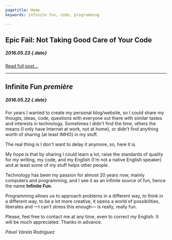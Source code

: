 ```yaml
---
pagetitle: Home
keywords: infinite fun, code, programming

---
```


## Epic Fail: Not Taking Good Care of Your Code
##### 2016.05.23 {.date}

[Read full post...](posts/epic-fail-not-taking-good-care-of-your-code.md)

---

## Infinite Fun _première_
##### 2016.05.22 {.date}

For years I wanted to create my personal blog/website, so I could share my thougts, ideas, code, questions with everyone out there with similar tastes and interests in technology. Sometimes I didn't find the time, others the means (I only have Internet at work, not at home), or didn't find anything worth of sharing (at least IMHO) in my stuff.

The real thing is I don't want to delay it anymore, so, here it is.

My hope is that by sharing I could learn a lot, raise the standards of quality for my writing, my code, and my English (I'm not a native English speaker) and at least some of my stuff helps other people.

Technology has been my passion for almost 20 years now, mainly computers and programming, and I see it as an infinite source of fun, hence the name **Infinite Fun**.

Programming allows us to approach problems in a different way, to think in a different way, to be a lot more creative, it opens a world of possibilities, liberates and &mdash;I can't stress this enough&mdash; is really, really fun.

Please, feel free to contact me at any time, even to correct my English. It will be much appreciated. Thanks in advance.

_Pável Varela Rodríguez_

